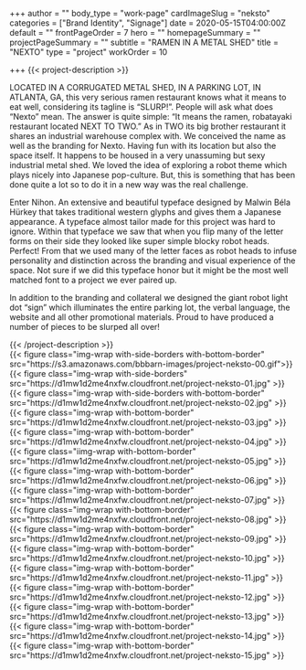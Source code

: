 +++
author = ""
body_type = "work-page"
cardImageSlug = "neksto"
categories = ["Brand Identity", "Signage"]
date = 2020-05-15T04:00:00Z
default = ""
frontPageOrder = 7
hero = ""
homepageSummary = ""
projectPageSummary = ""
subtitle = "RAMEN IN A METAL SHED"
title = "NEXTO"
type = "project"
workOrder = 10

+++
{{< project-description >}}
<p>LOCATED IN A CORRUGATED METAL SHED, IN A PARKING LOT, IN ATLANTA, GA, this very serious ramen restaurant knows what it means to eat well, considering its tagline is “SLURP!”. People will ask what does “Nexto” mean. The answer is quite simple: “It means the ramen, robatayaki restaurant located NEXT TO TWO.” As in TWO its big brother restaurant it shares an industrial warehouse complex with. We conceived the name as well as the branding for Nexto. Having fun with its location but also the space itself.  It happens to be housed in a very unassuming but sexy industrial metal shed. We loved the idea of exploring a robot theme which plays nicely into Japanese pop-culture. But, this is something that has been done quite a lot so to do it in a new way was the real challenge. </p>
<p>Enter Nihon. An extensive and beautiful typeface designed by Malwin Béla Hürkey that takes traditional western glyphs and gives them a Japanese appearance. A typeface almost tailor made for this project was hard to ignore. Within that typeface we saw that when you flip many of the letter forms on their side they looked like super simple blocky robot heads. Perfect! From that we used many of the letter faces as robot heads to infuse personality and distinction across the branding and visual experience of the space. Not sure if we did this typeface honor but it might be the most well matched font to a project we ever paired up.</p>
<p>In addition to the branding and collateral  we designed the giant robot light dot “sign” which illuminates the entire parking lot, the verbal language, the website and all other promotional materials. Proud to have produced a number of pieces to be slurped all over!</p>
{{< /project-description >}}

<div class="project-item">
{{< figure class="img-wrap with-side-borders with-bottom-border" src="https://s3.amazonaws.com/bbbarn-images/project-neksto-00.gif">}}
{{< figure class="img-wrap with-side-borders"
src="https://d1mw1d2me4nxfw.cloudfront.net/project-neksto-01.jpg" >}}
{{< figure class="img-wrap with-side-borders with-bottom-border" 
src="https://d1mw1d2me4nxfw.cloudfront.net/project-neksto-02.jpg" >}}
{{< figure class="img-wrap with-bottom-border" 
src="https://d1mw1d2me4nxfw.cloudfront.net/project-neksto-03.jpg" >}}
{{< figure class="img-wrap with-bottom-border" src="https://d1mw1d2me4nxfw.cloudfront.net/project-neksto-04.jpg" >}}
{{< figure class="iimg-wrap with-bottom-border" src="https://d1mw1d2me4nxfw.cloudfront.net/project-neksto-05.jpg" >}}
{{< figure class="img-wrap with-bottom-border" src="https://d1mw1d2me4nxfw.cloudfront.net/project-neksto-06.jpg" >}}
{{< figure class="img-wrap with-bottom-border" src="https://d1mw1d2me4nxfw.cloudfront.net/project-neksto-07.jpg" >}}
{{< figure class="img-wrap with-bottom-border" src="https://d1mw1d2me4nxfw.cloudfront.net/project-neksto-08.jpg" >}}
{{< figure class="img-wrap with-bottom-border" src="https://d1mw1d2me4nxfw.cloudfront.net/project-neksto-09.jpg" >}}
{{< figure class="img-wrap with-bottom-border" src="https://d1mw1d2me4nxfw.cloudfront.net/project-neksto-10.jpg" >}}
{{< figure class="img-wrap with-bottom-border" src="https://d1mw1d2me4nxfw.cloudfront.net/project-neksto-11.jpg" >}}
{{< figure class="img-wrap with-bottom-border" src="https://d1mw1d2me4nxfw.cloudfront.net/project-neksto-12.jpg" >}}
{{< figure class="img-wrap with-bottom-border" src="https://d1mw1d2me4nxfw.cloudfront.net/project-neksto-13.jpg" >}}
{{< figure class="img-wrap with-bottom-border" src="https://d1mw1d2me4nxfw.cloudfront.net/project-neksto-14.jpg" >}}
{{< figure class="img-wrap with-bottom-border" src="https://d1mw1d2me4nxfw.cloudfront.net/project-neksto-15.jpg" >}}